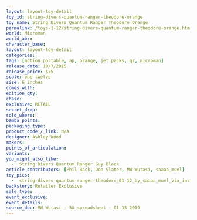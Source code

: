 ```yaml
---
layout: layout-toy-detail 
toy_id: string-divers-quantum-ranger-theodore-orange
toy_name: String Divers Quantum Ranger Theodore Orange
permalink: /toys-1-12/string-divers-quantum-ranger-theodore-orange.html
world: Microman
world_abr: 
character_base: 
layout: layout-toy-detail
categories: 
tags: [action portable, ap, orange, jet packs, qr, microman]
release_date: 10/7/2015
release_price: $75 
scale: one twelve
size: 6 inches
comes_with: 
edition_qty: 
chase: 
exclusive: RETAIL
secret_drop: 
sold_where: 
bamba_points: 
packaging_type: 
product_code_/_link: N/A
designer: Ashley Wood
makers: 
points_of_articulation: 
variants: 
you_might_also_like: 
  -  String Divers Quantum Ranger Guy Black
article_contributors: [Phil Back, Don Slater, MW Wutasi, saaaa_muel]
toy_pics: 
  -  string-divers-quantum-ranger-theodore_01-12_by_saaaa_muel_via_instagram.jpg
backstory: Retailer Exclusive
sale_type: 
event_exclusive: 
event_details: 
source_doc: MW Wutasi - 3A spreadsheet - 01-15-2019
---
```

